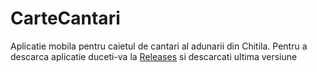 # CarteCantari

Aplicatie mobila pentru caietul de cantari al adunarii din Chitila.
Pentru a descarca aplicatie duceti-va la [Releases](https://github.com/IacobOliver/CarteCantari/releases) si descarcati ultima versiune
